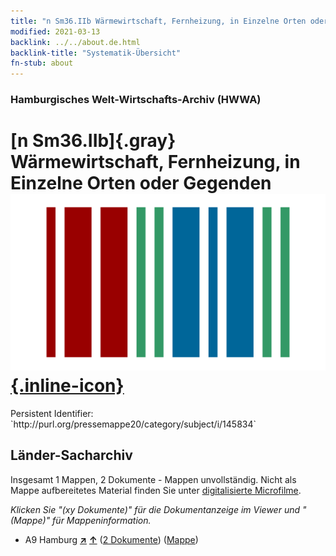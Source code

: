 ```yaml
---
title: "n Sm36.IIb Wärmewirtschaft, Fernheizung, in Einzelne Orten oder Gegenden"
modified: 2021-03-13
backlink: ../../about.de.html
backlink-title: "Systematik-Übersicht"
fn-stub: about
---
```


### Hamburgisches Welt-Wirtschafts-Archiv (HWWA)

# [n Sm36.IIb]{.gray}&#8201; Wärmewirtschaft, Fernheizung, in Einzelne Orten oder Gegenden &#160; [![Wikidata](/images/Wikidata-logo.svg "Wikidata"){.inline-icon}](http://www.wikidata.org/entity/Q104710354)

<div class="hint">Persistent Identifier: `http://purl.org/pressemappe20/category/subject/i/145834`</div>







## Länder-Sacharchiv




Insgesamt 1 Mappen, 2 Dokumente - Mappen unvollständig.
Nicht als Mappe aufbereitetes Material finden Sie unter [digitalisierte Microfilme](/film/h1_sh.de.html).

_Klicken Sie "(xy Dokumente)" für die Dokumentanzeige im Viewer und "(Mappe)" für Mappeninformation._



- A9 Hamburg [**&nearr;**](../../../geo/i/140905/about.de.html "Hamburg (alle Mappen)") [**&uarr;**](../../../geo/about.de.html#A9 "Ländersystematik") (<a href="https://pm20.zbw.eu/iiifview/folder/sh/140905,145834" title="über: Hamburg : Wärmewirtschaft, Fernheizung, in Einzelne Orten oder Gegenden" target="_blank">2 Dokumente</a>) ([Mappe](../../../../folder/sh/1409xx/140905/1458xx/145834/about.de.html))








